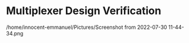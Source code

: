 # Multiplexer Design Verification
/home/innocent-emmanuel/Pictures/Screenshot from 2022-07-30 11-44-34.png